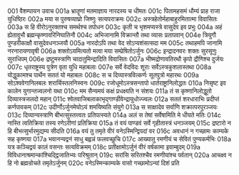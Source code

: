 001	वैशम्पायन उवाच
001a	भ्रातॄणां मतमाज्ञाय नारदस्य च धीमतः
001c	पितामहसमं धौम्यं प्राह राजा युधिष्ठिरः
002a	मया स पुरुषव्याघ्रो जिष्णुः सत्यपराक्रमः
002c	अस्त्रहेतोर्महाबाहुरमितात्मा विवासितः
003a	स हि वीरोऽनुरक्तश्च समर्थश्च तपोधन
003c	कृती च भृशमप्यस्त्रे वासुदेव इव प्रभुः
004a	अहं ह्येतावुभौ ब्रह्मन्कृष्णावरिनिघातिनौ
004c	अभिजानामि विक्रान्तौ तथा व्यासः प्रतापवान्
004e	त्रियुगौ पुण्डरीकाक्षौ वासुदेवधनञ्जयौ
005a	नारदोऽपि तथा वेद सोऽप्यशंसत्सदा मम
005c	तथाहमपि जानामि नरनारायणावृषी
006a	शक्तोऽयमित्यतो मत्वा मया सम्प्रेषितोऽर्जुनः
006c	इन्द्रादनवरः शक्तः सुरसूनुः सुराधिपम्
006e	द्रष्टुमस्त्राणि चादातुमिन्द्रादिति विवासितः
007a	भीष्मद्रोणावतिरथौ कृपो द्रौणिश्च दुर्जयः
007c	धृतराष्ट्रस्य पुत्रेण वृता युधि महाबलाः
007e	सर्वे वेदविदः शूराः सर्वेऽस्त्रकुशलास्तथा
008a	योद्धुकामश्च पार्थेन सततं यो महाबलः
008c	स च दिव्यास्त्रवित्कर्णः सूतपुत्रो महारथः
009a	सोऽश्ववेगानिलबलः शरार्चिस्तलनिस्वनः
009c	रजोधूमोऽस्त्रसन्तापो धार्तराष्ट्रानिलोद्धतः
010a	निसृष्ट इव कालेन युगान्तज्वलनो यथा
010c	मम सैन्यमयं कक्षं प्रधक्ष्यति न संशयः
011a	तं स कृष्णानिलोद्धूतो दिव्यास्त्रजलदो महान्
011c	श्वेतवाजिबलाकाभृद्गाण्डीवेन्द्रायुधोज्ज्वलः
012a	सततं शरधाराभिः प्रदीप्तं कर्णपावकम्
012c	उदीर्णोऽर्जुनमेघोऽयं शमयिष्यति संयुगे
013a	स साक्षादेव सर्वाणि शक्रात्परपुरञ्जयः
013c	दिव्यान्यस्त्राणि बीभत्सुस्तत्त्वतः प्रतिपत्स्यते
014a	अलं स तेषां सर्वेषामिति मे धीयते मतिः
014c	नास्ति त्वतिक्रिया तस्य रणेऽरीणां प्रतिक्रिया
015a	तं वयं पाण्डवं सर्वे गृहीतास्त्रं धनञ्जयम्
015c	द्रष्टारो न हि बीभत्सुर्भारमुद्यम्य सीदति
016a	वयं तु तमृते वीरं वनेऽस्मिन्द्विपदां वर
016c	अवधानं न गच्छामः काम्यके सह कृष्णया
017a	भवानन्यद्वनं साधु बह्वन्नं फलवच्छुचि
017c	आख्यातु रमणीयं च सेवितं पुण्यकर्मभिः
018a	यत्र कञ्चिद्वयं कालं वसन्तः सत्यविक्रमम्
018c	प्रतीक्षामोऽर्जुनं वीरं वर्षकामा इवाम्बुदम्
019a	विविधानाश्रमान्कांश्चिद्द्विजातिभ्यः परिश्रुतान्
019c	सरांसि सरितश्चैव रमणीयांश्च पर्वतान्
020a	आचक्ष्व न हि नो ब्रह्मन्रोचते तमृतेऽर्जुनम्
020c	वनेऽस्मिन्काम्यके वासो गच्छामोऽन्यां दिशं प्रति
